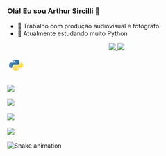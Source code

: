 ### Olá! Eu sou Arthur Sircilli 👋

- 🔭 Trabalho com produção audiovisual e fotógrafo
- 🌱 Atualmente estudando muito Python

<div align="center">
  <a href="https://github.com/arthursantos92">
  <img height="180em" src="https://github-readme-stats.vercel.app/api?username=arthursantos92&show_icons=true&theme=dracula&include_all_commits=true&count_private=true"/>
  <img height="180em" src="https://github-readme-stats.vercel.app/api/top-langs/?username=arthursantos92&layout=compact&langs_count=7&theme=dracula"/>
</div>
  
<div style="display: inline_block"><br>
  <img align="center" alt="Art-Python" height="30" width="40" src="https://raw.githubusercontent.com/devicons/devicon/master/icons/python/python-original.svg">
</div>

##
  
<div> 
  <a href="https://github.com/arthursantos92" target="_blank"><img src="https://img.shields.io/badge/GitHub-100000?style=for-the-badge&logo=github&logoColor=white" target="_blank"></a>
    
  <a href="https://instagram.com/arthursantos92" target="_blank"><img src="https://img.shields.io/badge/Instagram-E4405F?style=for-the-badge&logo=instagram&logoColor=white" target="_blank"></a>
        
 <a href="https://www.facebook.com/arthur.sircilli" target="_blank"><img src="https://img.shields.io/badge/Facebook-1877F2?style=for-the-badge&logo=facebook&logoColor=white" target="_blank"></a> 
    
  <a href = "mailto:arthursircilli@gmail.com"><img src="https://img.shields.io/badge/Gmail-D14836?style=for-the-badge&logo=gmail&logoColor=white" target="_blank"></a>
  
  ![Snake animation](https://github.com/arthursantos92/arthursantos92/blob/output/github-contribution-grid-snake.svg)
  
</div> 
